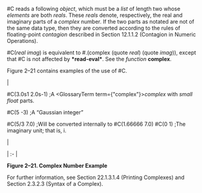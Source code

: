  



#C reads a following *object*, which must be a *list* of length two whose *elements* are both *reals*. These *reals* denote, respectively, the real and imaginary parts of a *complex* number. If the two parts as notated are not of the same data type, then they are converted according to the rules of floating-point *contagion* described in Section 12.1.1.2 (Contagion in Numeric Operations).  







#C(*real imag*) is equivalent to #.(complex (quote *real*) (quote *imag*)), except that #C is not affected by **\*read-eval\***. See the *function* **complex**. 



Figure 2–21 contains examples of the use of #C. 



|<p>#C(3.0s1 2.0s-1) ;A <GlossaryTerm  term={"complex"}><i>complex</i></GlossaryTerm> with *small float* parts. </p><p>#C(5 -3) ;A “Gaussian integer” </p><p>#C(5/3 7.0) ;Will be converted internally to #C(1.66666 7.0) #C(0 1) ;The imaginary unit; that is, i.</p>|

| :- |





**Figure 2–21. Complex Number Example** 



For further information, see Section 22.1.3.1.4 (Printing Complexes) and Section 2.3.2.3 (Syntax of a Complex). 




